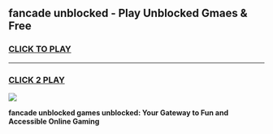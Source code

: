 
## fancade unblocked - Play Unblocked Gmaes & Free
<h3>
<a href="https://news.freeplayer.one?title=fancade_unblocked&ref=23F">CLICK TO PLAY</a></h3>
<hr>

<h3>
<a href="https://news.freeplayer.one?title=fancade_unblocked&ref=23F">CLICK 2 PLAY</a>
  
</h3>

<a href="https://news.freeplayer.one?title=fancade_unblocked&ref=23F/"><img src="https://clearcache.store/games.png"></a>


**fancade unblocked games unblocked: Your Gateway to Fun and Accessible Online Gaming**
